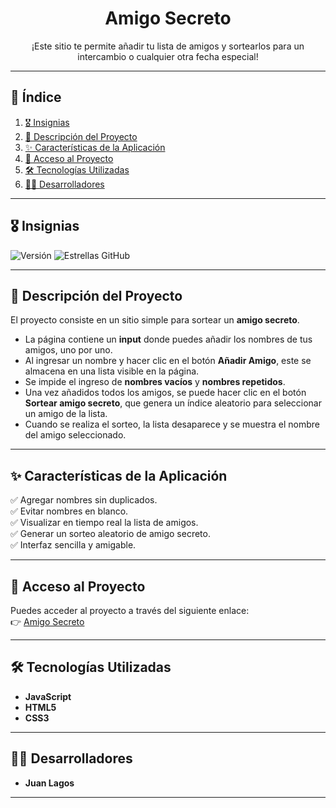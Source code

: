 <h1 align="center">Amigo Secreto</h1>

<p align="center">¡Este sitio te permite añadir tu lista de amigos y sortearlos para un intercambio o cualquier otra fecha especial!</p>

---

## 📌 Índice
1. [🎖 Insignias](#-insignias)
2. [📖 Descripción del Proyecto](#-descripción-del-proyecto)
3. [✨ Características de la Aplicación](#-características-de-la-aplicación)
4. [🔗 Acceso al Proyecto](#-acceso-al-proyecto)
5. [🛠 Tecnologías Utilizadas](#-tecnologías-utilizadas)
6. [👨‍💻 Desarrolladores](#-desarrolladores)

---

## 🎖 Insignias
![Versión](https://img.shields.io/badge/versión-1.0-blue)
![Estrellas GitHub](https://img.shields.io/github/stars/JuanLagosP/amigo_secreto?style=social)

---

## 📖 Descripción del Proyecto
El proyecto consiste en un sitio simple para sortear un **amigo secreto**. 

- La página contiene un **input** donde puedes añadir los nombres de tus amigos, uno por uno.
- Al ingresar un nombre y hacer clic en el botón **Añadir Amigo**, este se almacena en una lista visible en la página.
- Se impide el ingreso de **nombres vacíos** y **nombres repetidos**.
- Una vez añadidos todos los amigos, se puede hacer clic en el botón **Sortear amigo secreto**, que genera un índice aleatorio para seleccionar un amigo de la lista.
- Cuando se realiza el sorteo, la lista desaparece y se muestra el nombre del amigo seleccionado.

---

## ✨ Características de la Aplicación
✅ Agregar nombres sin duplicados.  
✅ Evitar nombres en blanco.  
✅ Visualizar en tiempo real la lista de amigos.  
✅ Generar un sorteo aleatorio de amigo secreto.  
✅ Interfaz sencilla y amigable.  

---

## 🔗 Acceso al Proyecto
Puedes acceder al proyecto a través del siguiente enlace:  
👉 [Amigo Secreto](https://juanlagosp.github.io/amigo-secreto)

---

## 🛠 Tecnologías Utilizadas
- **JavaScript**
- **HTML5**
- **CSS3**

---

## 👨‍💻 Desarrolladores
- **Juan Lagos**

---



